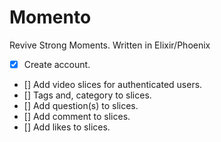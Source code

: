 # Momento

Revive Strong Moments. Written in Elixir/Phoenix

* [x] Create account.
* [] Add video slices for authenticated users.
* [] Tags and, category to slices.
* [] Add question(s) to slices.
* [] Add comment to slices.
* [] Add likes to slices.

